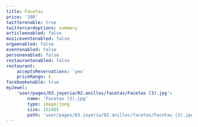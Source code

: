 ```yaml
---
title: Facetas
price: '200'
twitterenable: true
twittercardoptions: summary
articleenabled: false
musiceventenabled: false
orgaenabled: false
eventenabled: false
personenabled: false
restaurantenabled: false
restaurant:
    acceptsReservations: 'yes'
    priceRange: $
facebookenable: true
myJewel:
    'user/pages/03.joyeria/02.anillos/facetas/Facetas (3).jpg':
        name: 'Facetas (3).jpg'
        type: image/jpeg
        size: 152485
        path: 'user/pages/03.joyeria/02.anillos/facetas/Facetas (3).jpg'
---
```


